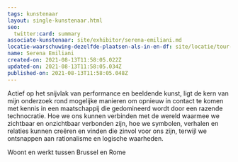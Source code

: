 ```yaml
---
tags: kunstenaar
layout: single-kunstenaar.html
seo:
  twitter:card: summary
associate-kunstenaar: site/exhibitor/serena-emiliani.md
locatie-waarschuwing-dezelfde-plaatsen-als-in-en-df: site/locatie/tour-musée-et-café-du-tir-à-larc-de-genval.md
name: Serena Emiliani
created-on: 2021-08-13T11:58:05.022Z
updated-on: 2021-08-13T11:58:05.034Z
published-on: 2021-08-13T11:58:05.048Z
---
```

<!--StartFragment-->

Actief op het snijvlak van performance en beeldende kunst, ligt de kern van mijn onderzoek rond mogelijke manieren om opnieuw in contact te komen met kennis in een maatschappij die gedomineerd wordt door een razende technocratie. Hoe we ons kunnen verbinden met de wereld waarmee we zichtbaar en onzichtbaar verbonden zijn, hoe we symbolen, verhalen en relaties kunnen creëren en vinden die zinvol voor ons zijn, terwijl we ontsnappen aan rationalisme en logische waarheden.

Woont en werkt tussen Brussel en Rome



<!--EndFragment-->